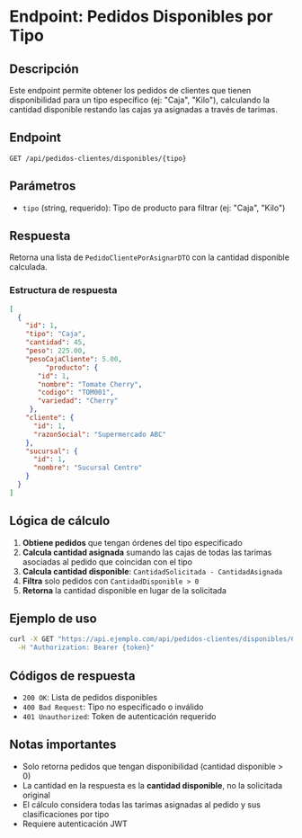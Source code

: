 # Endpoint: Pedidos Disponibles por Tipo

## Descripción
Este endpoint permite obtener los pedidos de clientes que tienen disponibilidad para un tipo específico (ej: "Caja", "Kilo"), calculando la cantidad disponible restando las cajas ya asignadas a través de tarimas.

## Endpoint
```
GET /api/pedidos-clientes/disponibles/{tipo}
```

## Parámetros
- `tipo` (string, requerido): Tipo de producto para filtrar (ej: "Caja", "Kilo")

## Respuesta
Retorna una lista de `PedidoClientePorAsignarDTO` con la cantidad disponible calculada.

### Estructura de respuesta
```json
[
  {
    "id": 1,
    "tipo": "Caja",
    "cantidad": 45,
    "peso": 225.00,
    "pesoCajaCliente": 5.00,
         "producto": {
       "id": 1,
       "nombre": "Tomate Cherry",
       "codigo": "TOM001",
       "variedad": "Cherry"
     },
    "cliente": {
      "id": 1,
      "razonSocial": "Supermercado ABC"
    },
    "sucursal": {
      "id": 1,
      "nombre": "Sucursal Centro"
    }
  }
]
```

## Lógica de cálculo
1. **Obtiene pedidos** que tengan órdenes del tipo especificado
2. **Calcula cantidad asignada** sumando las cajas de todas las tarimas asociadas al pedido que coincidan con el tipo
3. **Calcula cantidad disponible**: `CantidadSolicitada - CantidadAsignada`
4. **Filtra** solo pedidos con `CantidadDisponible > 0`
5. **Retorna** la cantidad disponible en lugar de la solicitada

## Ejemplo de uso
```bash
curl -X GET "https://api.ejemplo.com/api/pedidos-clientes/disponibles/Caja" \
  -H "Authorization: Bearer {token}"
```

## Códigos de respuesta
- `200 OK`: Lista de pedidos disponibles
- `400 Bad Request`: Tipo no especificado o inválido
- `401 Unauthorized`: Token de autenticación requerido

## Notas importantes
- Solo retorna pedidos que tengan disponibilidad (cantidad disponible > 0)
- La cantidad en la respuesta es la **cantidad disponible**, no la solicitada original
- El cálculo considera todas las tarimas asignadas al pedido y sus clasificaciones por tipo
- Requiere autenticación JWT 